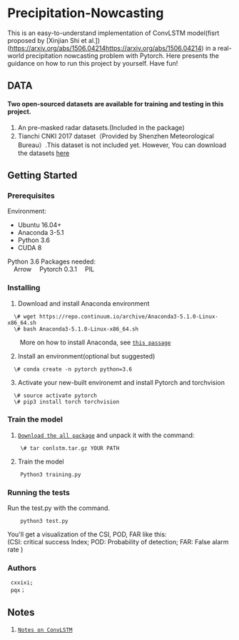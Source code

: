 # Precipitation-Nowcasting

This is an easy-to-understand implementation of ConvLSTM model(fisrt proposed by [Xinjian Shi et al.])(https://arxiv.org/abs/1506.04214https://arxiv.org/abs/1506.04214) in a real-world precipitation nowcasting problem with Pytorch. Here presents the guidance on how to run this project by yourself. Have fun!

## DATA
#### Two open-sourced datasets are available for training and testing in this project.

1. An pre-masked radar datasets.(Included in the package)     
2. Tianchi CNKI 2017 dataset（Provided by Shenzhen Meteorological Bureau）.This dataset is not included yet. However, You can download the datasets [here](https://tianchi.aliyun.com/competition/information.htm?spm=5176.100067.5678.2.6d453864enogCW&raceId=231596)

## Getting Started
### Prerequisites  
Environment:   
* Ubuntu 16.04+   
* Anaconda 3-5.1  
* Python 3.6  
* CUDA 8
     
Python 3.6 Packages needed:  
&ensp;&ensp;Arrow
&ensp;&ensp;Pytorch 0.3.1 
&ensp;&ensp;PIL

### Installing

1. Download and install Anaconda environment 
```
  \# wget https://repo.continuum.io/archive/Anaconda3-5.1.0-Linux-x86_64.sh
  \# bash Anaconda3-5.1.0-Linux-x86_64.sh
```
&ensp;&ensp;&ensp;&ensp;More on how to install Anaconda, see [`this passage`](https://www.jianshu.com/p/03d757283339)

2. Install an environment(optional but suggested)
```
  \# conda create -n pytorch python=3.6 
```
3. Activate your new-built environemt and install Pytorch and torchvision
```
  \# source activate pytorch 
  \# pip3 install torch torchvision
```
### Train the model 

1. [`Download the all package`]() and unpack it with the command:  
``` 
    \# tar conlstm.tar.gz YOUR PATH
```
2. Train the model 
```
    Python3 training.py
```

### Running the tests  
Run the test.py with the command. 

```
    python3 test.py  
```

You'll get a visualization of the CSI, POD, FAR like this:  
(CSI: critical success Index; POD: Probability of detection; FAR: False alarm rate )


### Authors  
     cxxixi;
     pqx；

## Notes
1. [`Notes on ConvLSTM`](https://github.com/cxxixi/Precipitation-Nowcasting/issues/1)
